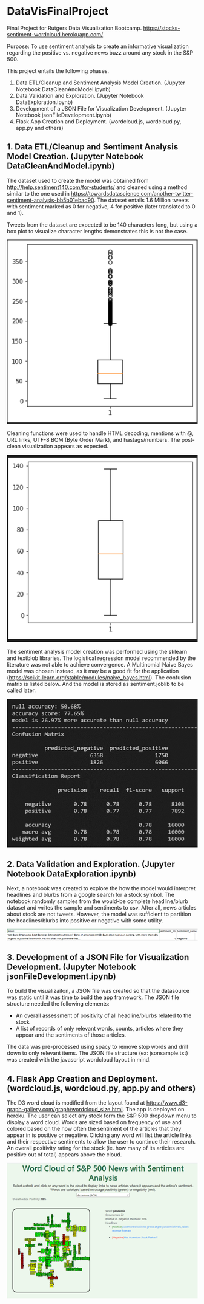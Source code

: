 # DataVisFinalProject
Final Project for Rutgers Data Visualization Bootcamp.
https://stocks-sentiment-wordcloud.herokuapp.com/


Purpose: To use sentiment analysis to create an informative visualization regarding the positive vs. negative news buzz around any stock in the S&P 500.

This project entails the following phases.
1. Data ETL/Cleanup and Sentiment Analysis Model Creation. (Jupyter Notebook DataCleanAndModel.ipynb)
2. Data Validation and Exploration. (Jupyter Notebook DataExploration.ipynb)
3. Development of a JSON File for Visualization Development. (Jupyter Notebook jsonFileDevelopment.ipynb)
4. Flask App Creation and Deployment. (wordcloud.js, wordcloud.py, app.py and others)


## 1. Data ETL/Cleanup and Sentiment Analysis Model Creation. (Jupyter Notebook DataCleanAndModel.ipynb)
The dataset used to create the model was obtained from http://help.sentiment140.com/for-students/ and cleaned using a method similar to the one used in https://towardsdatascience.com/another-twitter-sentiment-analysis-bb5b01ebad90. The dataset entails 1.6 Million tweets with sentiment marked as 0 for negative, 4 for positive (later translated to 0 and 1). 

Tweets from the dataset are expected to be 140 characters long, but using a box plot to visualize character lengths demonstrates this is not the case.

![Box-pre-clean](./static/Resources/Box_pre-clean.png)

Cleaning functions were used to handle HTML decoding, mentions with @, URL links, UTF-8 BOM (Byte Order Mark), and hastags/numbers. The post-clean visualization appears as expected.

![Box-post-clean](static\Resources\Box_post-clean.png)

The sentiment analysis model creation was performed using the sklearn and textblob libraries. The logistical regression model recommended by the literature was not able to achieve convergence. A Multinomial Naive Bayes model was chosen instead, as it may be a good fit for the application (https://scikit-learn.org/stable/modules/naive_bayes.html). The confusion matrix is listed below. And the model is stored as sentiment.joblib to be called later.

![Conf-Matrix](static\Resources\Confusion-Matrix.png)

## 2. Data Validation and Exploration. (Jupyter Notebook DataExploration.ipynb)
Next, a notebook was created to explore the how the model would interpret headlines and blurbs from a google search for a stock symbol. The notebook randomly samples from the would-be complete headline/blurb dataset and writes the sample and sentiments to csv. After all, news articles about stock are not tweets. However, the model was sufficient to partition the headlines/blurbs into positive or negative with some utility.

![Sample-sentiment](static\Resources\Sample-Sentiment.png)

## 3. Development of a JSON File for Visualization Development. (Jupyter Notebook jsonFileDevelopment.ipynb)
To build the visualizaiton, a JSON file was created so that the datasource was static until it was time to build the app framework. The JSON file structure needed the following elements:
* An overall assessment of positivity of all headline/blurbs related to the stock
* A list of records of only relevant words, counts, articles where they appear and the sentiments of those articles.

The data was pre-processed using spacy to remove stop words and drill down to only relevant items. The JSON file structure (ex: jsonsample.txt) was created with the javascript wordcloud layout in mind.

## 4. Flask App Creation and Deployment. (wordcloud.js, wordcloud.py, app.py and others)
The D3 word cloud is modified from the layout found at https://www.d3-graph-gallery.com/graph/wordcloud_size.html. The app is deployed on heroku. The user can select any stock form the S&P 500 dropdown menu to display a word cloud. Words are sized based on frequency of use and colored based on the how often the sentiment of the articles that they appear in is positive or negative. Clicking any word will list the article links and their respective sentiments to allow the user to continue their research. An overall positivity rating for the stock (ie. how many of its articles are positive out of total) appears above the cloud.

![Screenshot](static\Resources\Screenshot.png)